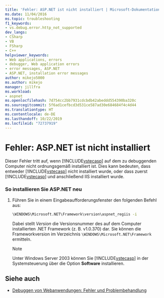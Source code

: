 ```yaml
---
title: 'Fehler: ASP.NET ist nicht installiert | Microsoft-Dokumentation'
ms.date: 11/04/2016
ms.topic: troubleshooting
f1_keywords:
- vs.debug.error.http_not_supported
dev_langs:
- CSharp
- VB
- FSharp
- C++
helpviewer_keywords:
- Web applications, errors
- debugger, Web application errors
- error messages, ASP.NET
- ASP.NET, installation error messages
author: mikejo5000
ms.author: mikejo
manager: jillfra
ms.workload:
- aspnet
ms.openlocfilehash: 7d754cc2bb7931cdcbdb42abeddd554390ba320c
ms.sourcegitcommit: 5f6ad1cefbcd3d531ce587ad30e684684f4c4d44
ms.translationtype: HT
ms.contentlocale: de-DE
ms.lasthandoff: 10/22/2019
ms.locfileid: "72737919"
---
```

# <a name="error-aspnet-not-installed"></a>Fehler: ASP.NET ist nicht installiert
Dieser Fehler tritt auf, wenn [!INCLUDE[vstecasp](../code-quality/includes/vstecasp_md.md)] auf dem zu debuggenden Computer nicht ordnungsgemäß installiert ist. Dies kann bedeuten, dass entweder [!INCLUDE[vstecasp](../code-quality/includes/vstecasp_md.md)] nicht installiert wurde, oder dass zuerst [!INCLUDE[vstecasp](../code-quality/includes/vstecasp_md.md)] und anschließend IIS installiert wurde.

### <a name="to-reinstall-aspnet"></a>So installieren Sie ASP.NET neu

1. Führen Sie in einem Eingabeaufforderungsfenster den folgenden Befehl aus:

   ```cmd
   \WINDOWS\Microsoft.NET\Framework\version\aspnet_regiis -i
   ```

    Dabei stellt *Version* die Versionsnummer des auf dem Computer installierten .NET Framework (z. B. v1.0.370) dar. Sie können die Frameworkversion im Verzeichnis `\WINDOWS\Microsoft.NET\Framework` ermitteln.

   > [!NOTE]
   > Unter Windows Server 2003 können Sie [!INCLUDE[vstecasp](../code-quality/includes/vstecasp_md.md)] in der Systemsteuerung über die Option **Software** installieren.

## <a name="see-also"></a>Siehe auch
- [Debuggen von Webanwendungen: Fehler und Problembehandlung](../debugger/debugging-web-applications-errors-and-troubleshooting.md)
